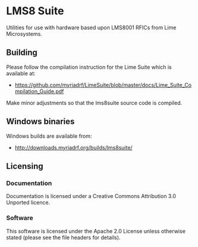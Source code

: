 # LMS8 Suite

Utilities for use with hardware based upon LMS8001 RFICs from Lime Microsystems.

## Building

Please follow the compilation instruction for the Lime Suite which is available at:

* https://github.com/myriadrf/LimeSuite/blob/master/docs/Lime_Suite_Compilation_Guide.pdf

Make minor adjustments so that the lms8suite source code is compiled.

## Windows binaries

Windows builds are available from:

* http://downloads.myriadrf.org/builds/lms8suite/

## Licensing

### Documentation

Documentation is licensed under a Creative Commons Attribution 3.0 Unported licence.

### Software

This software is licensed under the Apache 2.0 License unless otherwise stated (please see the file headers for details).
